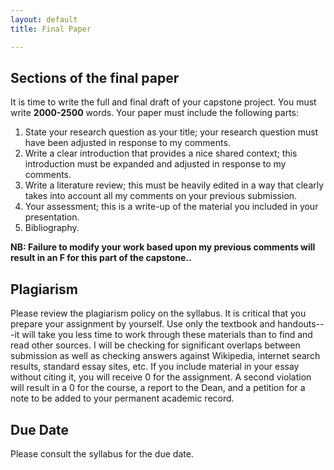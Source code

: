 ```yaml
---
layout: default
title: Final Paper

---
```



## Sections of the final paper

It is time to write the full and final draft of your capstone project. You must write **2000-2500** words. Your paper must include the following parts:

1. State your research question as your title; your research question must have been adjusted in response to my comments. 
2. Write a clear introduction that provides a nice shared context; this introduction must be expanded and adjusted in response to my comments. 
3. Write a literature review; this must be heavily edited in a way that clearly takes into account all my comments on your previous submission. 
4. Your assessment; this is a write-up of the material you included in your presentation. 
5. Bibliography. 

**NB: Failure to modify your work based upon my previous comments will result in an F for this part of the capstone..**

## Plagiarism

Please review the plagiarism policy on the syllabus. It is critical that you prepare your assignment by yourself. Use only the textbook and handouts---it will take you less time to work through these materials than to find and read other sources. I will be checking for significant overlaps between submission as well as checking answers against Wikipedia, internet search results, standard essay sites, etc. If you include material in your essay without citing it, you will receive 0 for the assignment. A second violation will result in a 0 for the course, a report to the Dean, and a petition for a note to be added to your permanent academic record. 

## Due Date
Please consult the syllabus for the due date.
